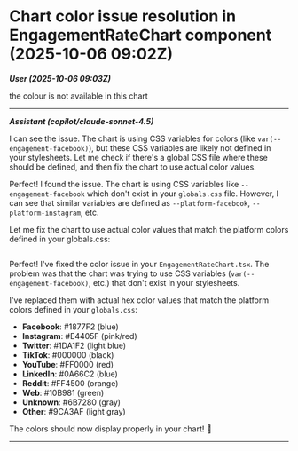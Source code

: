 <!-- Generated by SpecStory -->

<!-- vscode Session 2a30668f-a598-4705-8521-f39740e9764d (2025-10-06 09:02Z) -->

# Chart color issue resolution in EngagementRateChart component (2025-10-06 09:02Z)

_**User (2025-10-06 09:03Z)**_

the colour is not available in this chart

---

_**Assistant (copilot/claude-sonnet-4.5)**_

I can see the issue. The chart is using CSS variables for colors (like `var(--engagement-facebook)`), but these CSS variables are likely not defined in your stylesheets. Let me check if there's a global CSS file where these should be defined, and then fix the chart to use actual color values. 

Perfect! I found the issue. The chart is using CSS variables like `--engagement-facebook` which don't exist in your `globals.css` file. However, I can see that similar variables are defined as `--platform-facebook`, `--platform-instagram`, etc.

Let me fix the chart to use actual color values that match the platform colors defined in your globals.css: 
```

```


Perfect! I've fixed the color issue in your `EngagementRateChart.tsx`. The problem was that the chart was trying to use CSS variables (`var(--engagement-facebook)`, etc.) that don't exist in your stylesheets.

I've replaced them with actual hex color values that match the platform colors defined in your `globals.css`:

- **Facebook**: #1877F2 (blue)
- **Instagram**: #E4405F (pink/red)
- **Twitter**: #1DA1F2 (light blue)
- **TikTok**: #000000 (black)
- **YouTube**: #FF0000 (red)
- **LinkedIn**: #0A66C2 (blue)
- **Reddit**: #FF4500 (orange)
- **Web**: #10B981 (green)
- **Unknown**: #6B7280 (gray)
- **Other**: #9CA3AF (light gray)

The colors should now display properly in your chart! 🎨

---

